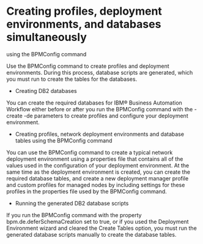 # Creating profiles, deployment environments, and databases simultaneously
using the BPMConfig command

Use the BPMConfig command to create profiles and deployment
environments. During this process, database scripts are generated,
which you must run to create the tables for the databases.

- Creating DB2 databases

You can create the required databases for IBM® Business Automation Workflow either before or after you run the BPMConfig command with the -create -de parameters to create profiles and configure your deployment environment.
- Creating profiles, network deployment environments and database tables using the BPMConfig command

You can use the BPMConfig command to create a typical network deployment environment using a properties file that contains all of the values used in the configuration of your deployment environment. At the same time as the deployment environment is created, you can create the required database tables, and create a new deployment manager profile and custom profiles for managed nodes by including settings for these profiles in the properties file used by the BPMConfig command.
- Running the generated DB2 database scripts

If you run the BPMConfig command with the property bpm.de.deferSchemaCreation set to true, or if you used the Deployment Environment wizard and cleared the Create Tables option, you must run the generated database scripts manually to create the database tables.